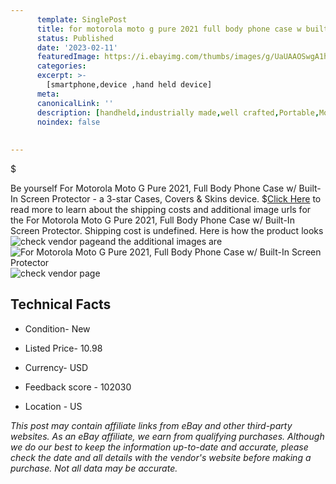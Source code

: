 ```yaml
---
      template: SinglePost
      title: for motorola moto g pure 2021 full body phone case w built in screen protector
      status: Published
      date: '2023-02-11'
      featuredImage: https://i.ebayimg.com/thumbs/images/g/UaUAAOSwgA1hwQN7/s-l225.jpg
      categories: 
      excerpt: >-
        [smartphone,device ,hand held device]
      meta:
      canonicalLink: ''
      description: [handheld,industrially made,well crafted,Portable,Mobile,Compact,Convenient,Lightweight,Maneuverable,Man-portable,Miniature,Carriable,Hand-held,Light,Holdable,Transportable,Mobile device,Pocket-sized,On-the-go,Wireless,Cordless,Compact size,Convenient size, smartphone,device ,hand held device]
      noindex: false
      
        
---
```

$

Be yourself For Motorola Moto G Pure 2021, Full Body Phone Case w/ Built-In Screen Protector - a 3-star Cases, Covers & Skins device.
$[Click Here](https://www.ebay.com/itm/144330116764?hash=item219abece9c%3Ag%3AUaUAAOSwgA1hwQN7&mkevt=1&mkcid=1&mkrid=711-53200-19255-0&campid=%253CePNCampaignId%253E&customid=%253CreferenceId%253E&toolid=10049) to read more to learn about the shipping costs and additional image urls for the For Motorola Moto G Pure 2021, Full Body Phone Case w/ Built-In Screen Protector. Shipping cost is undefined. Here is how the product looks ![check vendor page](https://i.ebayimg.com/thumbs/images/g/UaUAAOSwgA1hwQN7/s-l225.jpg)and the additional images are![For Motorola Moto G Pure 2021, Full Body Phone Case w/ Built-In Screen Protector](https://i.ebayimg.com/images/g/UaUAAOSwgA1hwQN7/s-l1600.jpg)![check vendor page](https://origin-galleryplus.ebayimg.com/ws/web/144330116764_2_0_1/225x225.jpg,https://origin-galleryplus.ebayimg.com/ws/web/144330116764_3_0_1/225x225.jpg,https://origin-galleryplus.ebayimg.com/ws/web/144330116764_4_0_1/225x225.jpg,https://origin-galleryplus.ebayimg.com/ws/web/144330116764_5_0_1/225x225.jpg,https://origin-galleryplus.ebayimg.com/ws/web/144330116764_6_0_1/225x225.jpg)



 ## Technical Facts 



     
      

 - Condition- New 


      

 - Listed Price- 10.98 


      

 - Currency- USD 


      

 - Feedback score - 102030 


      

 - Location - US 


      
      

 *_This post may contain affiliate links from eBay and other third-party websites. As an eBay affiliate, we earn from qualifying purchases. Although we do our best to keep the information up-to-date and accurate, please check the date and all details with the vendor's website before making a purchase. Not all data may be accurate._*






